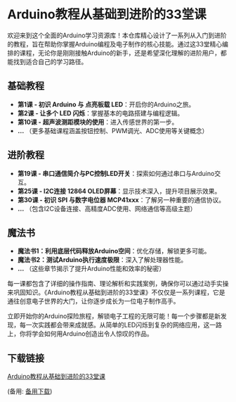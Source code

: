 # Arduino教程从基础到进阶的33堂课

欢迎来到这个全面的Arduino学习资源库！本仓库精心设计了一系列从入门到进阶的教程，旨在帮助你掌握Arduino编程及电子制作的核心技能。通过这33堂精心编排的课程，无论你是刚刚接触Arduino的新手，还是希望深化理解的进阶用户，都能找到适合自己的学习路径。

## **基础教程**

- **第1课 - 初识 Arduino 与 点亮板载 LED**：开启你的Arduino之旅。
- **第2课 - 让多个 LED 闪烁**：掌握基本的电路搭建与编程逻辑。
- **第10课 - 超声波测距模块的使用**：进入传感世界的第一步。
- **...** （更多基础课程涵盖按钮控制、PWM调光、ADC使用等关键概念）

## **进阶教程**

- **第19课 - 串口通信简介与PC控制LED开关**：探索如何通过串口与Arduino交互。
- **第25课 - I2C连接 12864 OLED屏幕**：显示技术深入，提升项目展示效果。
- **第30课 - 初识 SPI 与数字电位器 MCP41xxx**：了解另一种重要的通信协议。
- **...** （包含I2C设备连接、高精度ADC使用、网络通信等高级主题）

## **魔法书**

- **魔法书1：利用底层代码释放Arduino空间**：优化存储，解锁更多可能。
- **魔法书2：测试Arduino执行速度极限**：深入了解处理器性能。
- **...** （这些章节揭示了提升Arduino性能和效率的秘密）

每一课都包含了详细的操作指南、理论解析和实践案例，确保你可以通过动手实操来巩固知识。《Arduino教程从基础到进阶的33堂课》不仅仅是一系列课程，它是通往创意电子世界的大门，让你逐步成长为一位电子制作高手。

立即开始你的Arduino探险旅程，解锁电子工程的无限可能！每一个步骤都是新发现，每一次实践都会带来成就感。从简单的LED闪烁到复杂的网络应用，这一路上，你将学会如何用Arduino创造出令人惊叹的作品。

## 下载链接
[Arduino教程从基础到进阶的33堂课](https://pan.quark.cn/s/4422106b48fc) 

(备用: [备用下载](https://pan.baidu.com/s/1GspFLoUaUSox7ZkUTswrow?pwd=1234))
